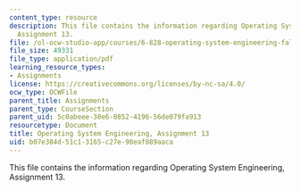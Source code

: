 ```yaml
---
content_type: resource
description: This file contains the information regarding Operating System Engineering,
  Assignment 13.
file: /ol-ocw-studio-app/courses/6-828-operating-system-engineering-fall-2012/b07e384d51c13165c27e98eaf089aaca_MIT6_828F12_assignment13.pdf
file_size: 49331
file_type: application/pdf
learning_resource_types:
- Assignments
license: https://creativecommons.org/licenses/by-nc-sa/4.0/
ocw_type: OCWFile
parent_title: Assignments
parent_type: CourseSection
parent_uid: 5c0abeee-30e6-0852-4196-56de079fa913
resourcetype: Document
title: Operating System Engineering, Assignment 13
uid: b07e384d-51c1-3165-c27e-98eaf089aaca
---
```

This file contains the information regarding Operating System Engineering, Assignment 13.